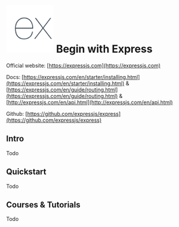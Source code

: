# ![Express](https://raw.githubusercontent.com/asankasri/begin-with-it-alpha/master/icons/express_128x128.png "Express") Begin with Express

Official website: [https://expressjs.com](https://expressjs.com)

Docs: [https://expressjs.com/en/starter/installing.html](https://expressjs.com/en/starter/installing.html) & [https://expressjs.com/en/guide/routing.html](https://expressjs.com/en/guide/routing.html) & [http://expressjs.com/en/api.html](http://expressjs.com/en/api.html)

Github: [https://github.com/expressjs/express](https://github.com/expressjs/express)

## Intro

Todo

## Quickstart

Todo

## Courses & Tutorials

Todo
